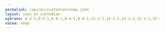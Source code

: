 ```yaml
---
permalink: /api/en/custodian/unep.json
layout: json_en_custodian
wybrane: 6-3-2,6-5-1,6-6-1,8-4-1,8-4-2,12-1-1,12-2-1,12-2-2,12-3-1,12-4-1,12-4-2,12-6-1,12-c-1,14-5-1,15-1-2,15-4-1
nazwa: unep
---
```

